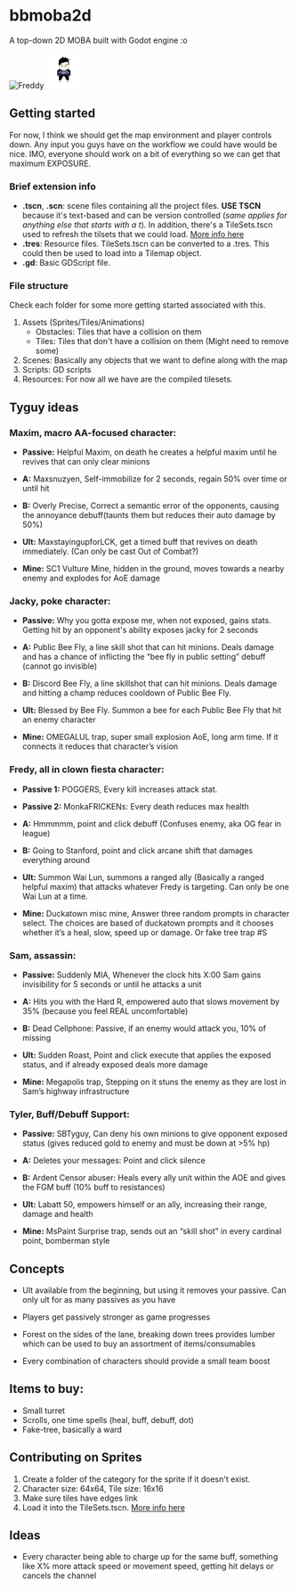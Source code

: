 # bbmoba2d
A top-down 2D MOBA built with Godot engine :o

![Freddy](https://www.cs.mcgill.ca/~jma229/images/freddy-walk.gif)
![Jacky](https://github.com/jackymayo/bbmoba2d/blob/fred/Assets/beebois/jacky/jacky-attack.gif)
## Getting started


For now, I think we should get the map environment and player controls down. Any input you guys have on the workflow we could have would be nice. IMO, everyone should work on a bit of everything so we can get that maximum EXPOSURE.

### Brief extension info

- **.tscn**, **.scn**: scene files containing all the project files. **USE TSCN** because
it's text-based and can be version controlled (*same applies for anything else that starts with a t*). In addition, there's a TileSets.tscn used to refresh the tilsets that we could load. 
[More info here](http://docs.godotengine.org/en/latest/tutorials/2d/using_tilemaps.html)
- **.tres**: Resource files. TileSets.tscn can be converted to a .tres. This could then be used to load into a Tilemap object.
- **.gd**: Basic GDScript file.

### File structure

Check each folder for some more getting started associated with this.

1. Assets (Sprites/Tiles/Animations)
	- Obstacles: Tiles that have a collision on them
	- Tiles: Tiles that don't have a collision on them (Might need to remove some)
2. Scenes: Basically any objects that we want to define along with the map
3. Scripts: GD scripts
4. Resources: For now all we have are the compiled tilesets.


## Tyguy ideas

### Maxim, macro AA-focused character:

- **Passive:** Helpful Maxim, on death he creates a helpful maxim until he revives that can only clear minions

- **A:** Maxsnuzyen, Self-immobilize for 2 seconds, regain 50% over time or until hit

- **B:** Overly Precise, Correct a semantic error of the opponents, causing the annoyance debuff(taunts them but reduces their auto damage by 50%)

- **Ult:** MaxstayingupforLCK, get a timed buff that revives on death immediately. (Can only be cast Out of Combat?)

- **Mine:** SC1 Vulture Mine, hidden in the ground, moves towards a nearby enemy and explodes for AoE damage


### Jacky, poke character:

- **Passive:** Why you gotta expose me, when not exposed, gains stats. Getting hit by an opponent's ability exposes jacky for 2 seconds

- **A:** Public Bee Fly, a line skill shot that can hit minions. Deals damage and has a chance of inflicting the “bee fly in public setting” debuff (cannot go invisible)

- **B:**  Discord Bee Fly, a line skillshot that can hit minions. Deals damage and hitting a champ reduces cooldown of Public Bee Fly.

- **Ult:** Blessed by Bee Fly. Summon a bee for each Public Bee Fly that hit an enemy character

- **Mine:** OMEGALUL trap, super small explosion AoE, long arm time. If it connects it reduces that character’s vision

 
### Fredy, all in clown fiesta character:

- **Passive 1:** POGGERS, Every kill increases attack stat.

- **Passive 2:** MonkaFRICKENs: Every death reduces max health

- **A:** Hmmmmm, point and click debuff (Confuses enemy, aka OG fear in league)

- **B:** Going to Stanford, point and click arcane shift that damages everything around

- **Ult:** Summon Wai Lun, summons a ranged ally (Basically a ranged helpful maxim) that attacks whatever Fredy is targeting. Can only be one Wai Lun at a time.

- **Mine:** Duckatown misc mine, Answer three random prompts in character select. The choices are based of duckatown prompts and it chooses whether it’s a heal, slow, speed up or damage. Or fake tree trap #S

 
### Sam, assassin:

- **Passive:** Suddenly MIA, Whenever the clock hits X:00 Sam gains invisibility for 5 seconds or until he attacks a unit

- **A:** Hits you with the Hard R, empowered auto that slows movement by 35% (because you feel REAL uncomfortable)

- **B:** Dead Cellphone: Passive, if an enemy would attack you, 10% of missing

- **Ult:** Sudden Roast, Point and click execute that applies the exposed status, and if already exposed deals more damage

- **Mine:** Megapolis trap, Stepping on it stuns the enemy as they are lost in Sam’s highway infrastructure


### Tyler, Buff/Debuff Support:

- **Passive:** SBTyguy, Can deny his own minions to give opponent exposed status (gives reduced gold to enemy and must be down at >5% hp)

- **A:** Deletes your messages: Point and click silence

- **B:** Ardent Censor abuser: Heals every ally unit within the AOE and gives the FGM buff (10% buff to resistances)

- **Ult:** Labatt 50, empowers himself or an ally, increasing their range, damage and health

- **Mine:** MsPaint Surprise trap, sends out an “skill shot” in every cardinal point, bomberman style

## Concepts

- Ult available from the beginning, but using it removes your passive. Can only ult for as many passives as you have

- Players get passively stronger as game progresses

- Forest on the sides of the lane, breaking down trees provides lumber which can be used to buy an assortment of items/consumables

- Every combination of characters should provide a small team boost


## Items to buy:

- Small turret
- Scrolls, one time spells (heal, buff, debuff, dot)
- Fake-tree, basically a ward


## Contributing on Sprites

1. Create a folder of the category for the sprite if it doesn't exist.
2. Character size: 64x64, Tile size: 16x16
3. Make sure tiles have edges link
4. Load it into the TileSets.tscn. [More info here](http://docs.godotengine.org/en/latest/tutorials/2d/using_tilemaps.html)

## Ideas
- Every character being able to charge up for the same buff, something like X% more attack speed or movement speed, getting hit
delays or cancels the channel
